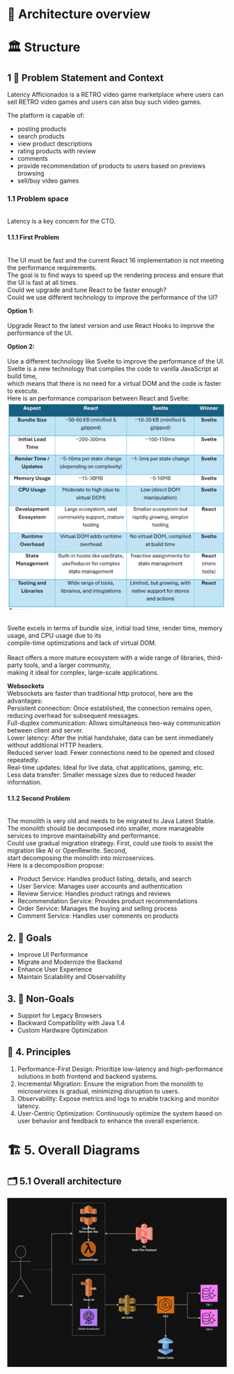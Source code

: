 # 🧬 Architecture overview

# 🏛️ Structure

## 1 🎯 Problem Statement and Context

Latency Afficionados is a RETRO video game marketplace where users can sell RETRO video games and users can also buy such video games.

The platform is capable of:

- posting products
- search products
- view product descriptions
- rating products with review
- comments
- provide recommendation of products to users based on previews browsing
- sell/buy video games



### 1.1 Problem space
<br/>Latency is a key concern for the CTO.


#### 1.1.1 First Problem
<br/>The UI must be fast and the current React 16 implementation is not meeting the performance requirements.
<br/>The goal is to find ways to speed up the rendering process and ensure that the UI is fast at all times.
<br/>Could we upgrade and tune React to be faster enough?
<br/>Could we use different technology to improve the performance of the UI?

**Option 1:**
<br/>
<br/>Upgrade React to the latest version and use React Hooks to improve the performance of the UI.

**Option 2:**
<br/>
<br/>Use a different technology like Svelte to improve the performance of the UI.
<br/>Svelte is a new technology that compiles the code to vanilla JavaScript at build time,
<br/>which means that there is no need for a virtual DOM and the code is faster to execute.
<br/>Here is an performance comparison between React and Svelte:
<br/>
![](react-vs-svelte.png)

<br/>Svelte excels in terms of bundle size, initial load time, render time, memory usage, and CPU usage due to its
<br/>compile-time optimizations and lack of virtual DOM.
<br/>
<br/>React offers a more mature ecosystem with a wide range of libraries, third-party tools, and a larger community,
<br/>making it ideal for complex, large-scale applications.
<br/>

**Websockets**
<br/>Websockets are faster than traditional http protocol, here are the advantages:
<br/>Persistent connection: Once established, the connection remains open, reducing overhead for subsequent messages.
<br/>Full-duplex communication: Allows simultaneous two-way communication between client and server.
<br/>Lower latency: After the initial handshake, data can be sent immediately without additional HTTP headers.
<br/>Reduced server load: Fewer connections need to be opened and closed repeatedly.
<br/>Real-time updates: Ideal for live data, chat applications, gaming, etc.
<br/>Less data transfer: Smaller message sizes due to reduced header information.

#### 1.1.2 Second Problem
<br/>The monolith is very old and needs to be migrated to Java Latest Stable.
<br/>The monolith should be decomposed into smaller, more manageable services to improve maintainability and performance.
<br/>Could use gradual migration strategy. First, could use tools to assist the migration like AI or OpenRewrite. Second, 
<br/>start decomposing the monolith into microservices.
<br/>Here is a decomposition propose:
- Product Service: Handles product listing, details, and search
- User Service: Manages user accounts and authentication
- Review Service: Handles product ratings and reviews
- Recommendation Service: Provides product recommendations
- Order Service: Manages the buying and selling process
- Comment Service: Handles user comments on products


## 2. 🎯 Goals
- Improve UI Performance
- Migrate and Modernize the Backend
- Enhance User Experience
- Maintain Scalability and Observability

## 3. 🎯 Non-Goals
- Support for Legacy Browsers
- Backward Compatibility with Java 1.4
- Custom Hardware Optimization


## 📐 4. Principles
1. Performance-First Design: Prioritize low-latency and high-performance solutions in both frontend and backend systems.
2. Incremental Migration: Ensure the migration from the monolith to microservices is gradual, minimizing disruption to users.
3. Observability: Expose metrics and logs to enable tracking and monitor latency.
4. User-Centric Optimization: Continuously optimize the system based on user behavior and feedback to enhance the overall experience.


# 🏗️ 5. Overall Diagrams

## 🗂️ 5.1 Overall architecture

![img.overall.architecture.png](img.overall.architecture.png)


